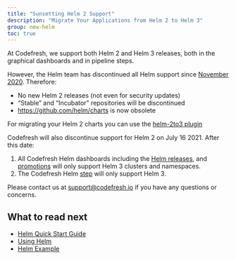 ```yaml
---
title: "Sunsetting Helm 2 Support"
description: "Migrate Your Applications from Helm 2 to Helm 3"
group: new-helm
toc: true
---
```


At Codefresh, we support both Helm 2 and Helm 3 releases, both in the graphical dashboards and in pipeline steps.

However, the Helm team has discontinued all Helm support since [November 2020](https://helm.sh/blog/helm-v2-deprecation-timeline/). 
Therefore:
* No new Helm 2 releases (not even for security updates)
* “Stable” and “Incubator" repositories will be discontinued
* https://github.com/helm/charts is now obsolete

For migrating your Helm 2 charts you can use the [helm-2to3 plugin](https://github.com/helm/helm-2to3)

Codefresh will also discontinue support for Helm 2 on July 16 2021. After this date: 
1. All Codefresh Helm dashboards including the [Helm releases](https://codefresh.io/docs/docs/new-helm/helm-releases-management/), and [promotions](https://codefresh.io/docs/docs/new-helm/helm-environment-promotion/) will only support Helm 3 clusters and namespaces. 
2. The Codefresh Helm [step](https://codefresh.io/steps/step/helm) will only support Helm 3.

Please contact us at support@codefresh.io if you have any questions or concerns.

## What to read next

* [Helm Quick Start Guide](https://codefresh.io/docs/docs/getting-started/helm-quick-start-guide/)
* [Using Helm](https://codefresh.io/docs/docs/new-helm/using-helm-in-codefresh-pipeline/)
* [Helm Example](https://codefresh.io/docs/docs/yaml-examples/examples/helm/)
